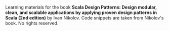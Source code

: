 Learning materials for the book **Scala Design Patterns: Design modular, clean, and scalable applications by applying proven design patterns in Scala (2nd edition)** by Ivan Nikolov. Code snippets are taken from Nikolov's book. No rights reserved.